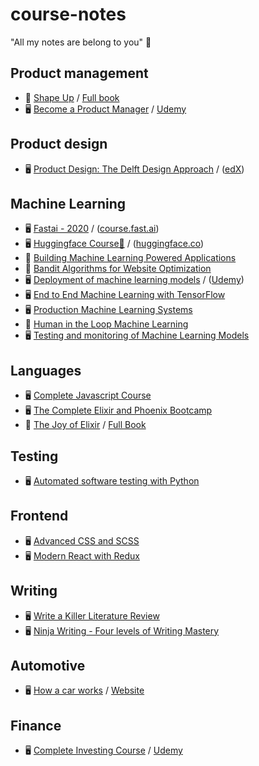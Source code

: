 # course-notes
"All my notes are belong to you" 🤖

## Product management
- 📙 [Shape Up](shape-up/README.md) / [Full book](https://basecamp.com/shapeup)
- 🖥️ [Become a Product Manager](become-a-product-manager/README.md) / [Udemy](https://www.udemy.com/course/become-a-product-manager-learn-the-skills-get-a-job/)


## Product design
 -  🖥️ [Product Design: The Delft Design Approach](product-design-delft-design-approach/) / ([edX](https://www.edx.org/course/product-design-the-delft-design-approach))

## Machine Learning
- 🖥️ [Fastai - 2020](fastai/) / ([course.fast.ai](https://course.fast.ai))
- 🖥️ [Huggingface Course🤗](huggingface/) / ([huggingface.co](https://huggingface.co/course/chapter1))
- 📙 [Building Machine Learning Powered Applications](building-machine-learning-powered-applications/)
- 📙 [Bandit Algorithms for Website Optimization](bandit-algorithms-for-website-optimization/)
- 🖥️ [Deployment of machine learning models](deployment-of-machine-learning-models/) / ([Udemy](https://www.udemy.com/course/deployment-of-machine-learning-models/README.md))
- 🖥️ [End to End Machine Learning with TensorFlow](end-to-end-machine-learning-with-tensorflow/README.md)
- 🖥️ [Production Machine Learning Systems](production-machine-learning-systems/README.md)
- 📙 [Human in the Loop Machine Learning](human-in-the-loop-machine-learning/README.md)
- 🖥️ [Testing and monitoring of Machine Learning Models](testing-and-monitoring-of-machine-learning-model-deployments/README.md)

## Languages
- 🖥️ [Complete Javascript Course](./complete-javascript-course/README.md)
- 🖥️ [The Complete Elixir and Phoenix Bootcamp](./elixir-phoenix-complete-course/README.md)
- 📙 [The Joy of Elixir](./joy-of-elixir/README.md) / [Full Book](https://joyofelixir.com)


## Testing
- 🖥️ [Automated software testing with Python](automated-software-testing-with-python/README.md)

## Frontend
- 🖥️ [Advanced CSS and SCSS](./advanced-css-and-sass/README.md)
- 🖥️ [Modern React with Redux](./modern-react/README.md)

## Writing
- 🖥️ [Write a Killer Literature Review](./write-a-killer-literature-review/README.md)
- 🖥️ [Ninja Writing - Four levels of Writing Mastery](./ninja-writing/README.md)


## Automotive
-  🖥️ [How a car works](how-a-car-works/) / [Website](https://howacarworks.com)

## Finance
-  🖥️ [Complete Investing Course](complete-investing-course/) / [Udemy](https://www.udemy.com/course/complete-investing-course-stocks-etfs-index-mutual-funds)